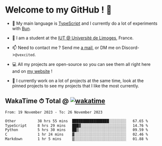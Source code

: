 # Welcome to my GitHub ! 🌃

- 🔭 My main language is [TypeScript](https://www.typescriptlang.org/) and I currently do a lot of experiments with [Bun](https://bun.sh).

- 🌱 I am a student at the [IUT @ Université de Limoges](https://iut.unilim.fr), France.

- 📫 Need to contact me ? Send me <a href="mailto:mikkel@milescode.dev">a mail</a>, or DM me on Discord->`@vexcited`.

- 💻 All my projects are open-source so you can see them all right here and on <a href="https://vexcited.vercel.app">my website</a> !

- 👀 I currently work on a lot of projects at the same time, look at the pinned projects to see my projects that I like the most currently.

## WakaTime ⏱ Total @ [![wakatime](https://wakatime.com/badge/user/0839e595-e07a-435c-8d59-ed95f2a3d6dd.svg)](https://wakatime.com/@0839e595-e07a-435c-8d59-ed95f2a3d6dd)

<!--START_SECTION:waka-->

```txt
From: 19 November 2023 - To: 26 November 2023

Other          38 hrs 55 mins  █████████████████░░░░░░░░   67.65 %
TypeScript     8 hrs 29 mins   ███▓░░░░░░░░░░░░░░░░░░░░░   14.76 %
Python         5 hrs 30 mins   ██▒░░░░░░░░░░░░░░░░░░░░░░   09.59 %
C              1 hr 24 mins    ▓░░░░░░░░░░░░░░░░░░░░░░░░   02.46 %
Markdown       1 hr 5 mins     ▒░░░░░░░░░░░░░░░░░░░░░░░░   01.88 %
```

<!--END_SECTION:waka-->
